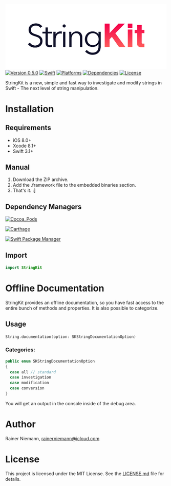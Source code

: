 ![StringKit Logo](Graphics/Logo.png)
[![Version 0.5.0](https://img.shields.io/badge/Version_0.5.0-unstable-orange.svg?style=flat)](#StringKit)
[![Swift](https://img.shields.io/badge/Swift-3.1-brightgreen.svg?style=flat)](https://swift.org)
[![Platforms](https://img.shields.io/badge/Platforms-iOS-brightgreen.svg?style=flat)](https://developer.apple.com)
[![Dependencies](https://img.shields.io/badge/Dependencies-0-brightgreen.svg?style=flat)](#StringKit)
[![License](https://img.shields.io/badge/License-MIT-brightgreen.svg?style=flat)](/LICENSE.md)

StringKit is a new, simple and fast way to investigate and modify strings in Swift - The next level of string manipulation.

# Installation
## Requirements
+ iOS 8.0+
+ Xcode 8.1+
+ Swift 3.1+

## Manual
1. Download the ZIP archive.
2. Add the .framework file to the embedded binaries section.
3. That's it. :]

## Dependency Managers
[![Cocoa_Pods](https://img.shields.io/badge/Cocoa_Pods-currently_not_supported-red.svg?style=flat)](#installation)

[![Carthage](https://img.shields.io/badge/Carthage-currently_not_supported-red.svg?style=flat)](#installation)

[![Swift Package Manager](https://img.shields.io/badge/Swift_Package_Manager-currently_not_supported-red.svg?style=flat)](#installation)

## Import
```swift
import StringKit
```

# Offline Documentation
StringKit provides an offline documentation, so you have fast access to the entire bunch of methods and properties. It is also possible to categorize.

## Usage
```swift
String.documentation(option: SKStringDocumentationOption)
```

### Categories:
```swift
public enum SKStringDocumentationOption
{
  case all // standard
  case investigation
  case modification
  case conversion
}
```

You will get an output in the console inside of the debug area.

# Author
Rainer Niemann, rainerniemann@icloud.com

# License
This project is licensed under the MIT License. See the [LICENSE.md](/LICENSE.md) file for details.
